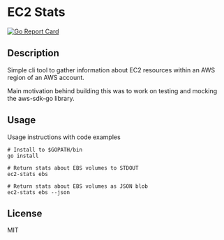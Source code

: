 # EC2 Stats
[![Go Report Card](https://goreportcard.com/badge/github.com/DavyJ0nes/ec2-stats)](https://goreportcard.com/report/github.com/DavyJ0nes/ec2-stats)

## Description

Simple cli tool to gather information about EC2 resources within an AWS region of an AWS account.

Main motivation behind building this was to work on testing and mocking the aws-sdk-go library.

## Usage

Usage instructions with code examples

```shell
# Install to $GOPATH/bin
go install

# Return stats about EBS volumes to STDOUT
ec2-stats ebs

# Return stats about EBS volumes as JSON blob
ec2-stats ebs --json
```

## License

MIT
